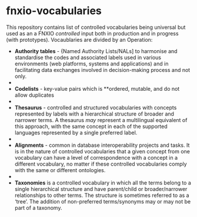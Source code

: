 # fnxio-vocabularies
This repository contains list of controlled vocabularies being universal but used as an a FNXIO *controlled* input both in production and in progress (with prototypes).
Vocaublaries are divided by an Operation:

- **Authority tables** - {Named Authority Lists/NALs] to harmonise and standardise the codes and associated labels used in various environments (web platforms, systems and applications) and in facilitating data exchanges involved in decision-making process and not only.
- 
- **Codelists** - key-value pairs which is **ordered, mutable, and do not allow duplicates
- 
- **Thesaurus** - controlled and structured vocabularies with concepts represented by labels with a hierarchical structure of broader and narrower terms. A thesaurus *may* represent a multilingual equivalent of this approach, with the same concept in each of the supported languages represented by a single preferred label.
- 
- **Alignments** - common in database interoperability projects and tasks. It is in the nature of controlled vocabularies that a given concept from one vocabulary can have a level of correspondence with a concept in a different vocabulary, no matter if these controlled vocabularies comply with the same or different ontologies.
- 
- **Taxonomies** is a controlled vocabulary in which all the terms belong to a single hierarchical structure and have parent/child or broader/narrower relationships to other terms. The structure is sometimes referred to as a ‘tree’. The addition of non-preferred terms/synonyms may or may not be part of a taxonomy.
